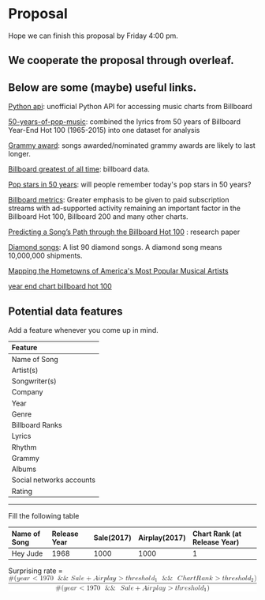 # Proposal

Hope we can finish this proposal by Friday 4:00 pm.

## We cooperate the proposal through overleaf.

## Below are some (maybe) useful links.

[Python api](https://github.com/guoguo12/billboard-charts): unofficial Python API for accessing music charts from Billboard

[50-years-of-pop-music](http://kaylinwalker.com/50-years-of-pop-music/): combined the lyrics from 50 years of Billboard Year-End Hot 100 (1965-2015) into one dataset for analysis

[Grammy award](https://en.wikipedia.org/wiki/List_of_Grammy_Award_categories#General_Field): songs awarded/nominated grammy awards are likely to last longer.

[Billboard greatest of all time](http://www.billboard.com/charts#id-chart-category-greatest-of-all-time): billboard data.

[Pop stars in 50 years](http://www.npr.org/sections/allsongs/2015/06/13/413922791/the-good-listener-will-we-remember-today-s-pop-stars-in-50-years): will people remember today's pop stars in 50 years?

[Billboard metrics](http://www.billboard.com/articles/business/8006673/billboard-charts-adjust-streaming-weighting-2018): Greater emphasis to be given to paid subscription streams with ad-supported activity remaining an important factor in the Billboard Hot 100, Billboard 200 and many other charts.

[Predicting a Song’s Path through the Billboard Hot 100](https://pdfs.semanticscholar.org/4b97/7c9a0cca735c10848043f99b01805812edb2.pdf) : research paper

[Diamond songs](http://www.billboard.com/articles/news/billboard-lists/7526410/diamond-certified-album-riaa-ranked): A list 90 diamond songs. A diamond song means 10,000,000 shipments.

[Mapping the Hometowns of America's Most Popular Musical Artists](http://thedataface.com/2015/10/culture/mapping-hometowns-billboard-artists)

[year end chart billboard hot 100](http://www.bobborst.com/popculture/top-100-songs-of-the-year/?year=1956)

## Potential data features
Add a feature whenever you come up in mind.

|Feature|
|:--|
|Name of Song|
|Artist(s)|
|Songwriter(s)|
|Company|
|Year|
|Genre|
|Billboard Ranks|
|Lyrics|
|Rhythm|
|Grammy|
|Albums|
|Social networks accounts|
|Rating|


---

Fill the following table

Name of Song| Release Year | Sale(2017)| Airplay(2017) | Chart Rank (at Release Year)
:--         |:--           |:--        |:--            |:--                         
Hey Jude    |1968          |1000       | 1000          | 1

Surprising rate = ![surprising](./equation.gif)

